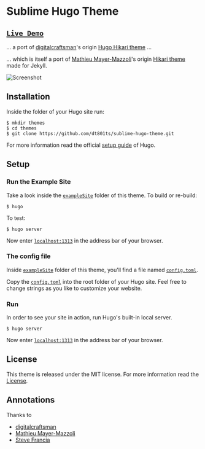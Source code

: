 # Sublime Hugo Theme

## [`Live Demo`](https://dt801ts.github.io/sublime-hugo-theme-demo/)

... a port of [digitalcraftsman](//github.com/digitalcraftsman)'s origin [Hugo Hikari theme](//github.com/digitalcraftsman/hugo-hikari-theme) ...

... which is itself a port of [Mathieu Mayer-Mazzoli](//github.com/mx3m)'s origin [Hikari theme](//github.com/mx3m/hikari-for-Jekyll) made for Jekyll. 

 ![Screenshot](//github.com/dt801ts/sublime-hugo-theme/tree/master/images/screenshot.png)


## Installation

Inside the folder of your Hugo site run:

    $ mkdir themes
    $ cd themes
    $ git clone https://github.com/dt801ts/sublime-hugo-theme.git

For more information read the official [setup guide](//gohugo.io/overview/installing/) of Hugo.

## Setup

### Run the Example Site

Take a look inside the [`exampleSite`](//github.com/dt801ts/sublime-hugo-theme/tree/master/exampleSite) folder of this theme. To build or re-build:

	$ hugo

To test:

	$ hugo server

Now enter [`localhost:1313`](http://localhost:1313) in the address bar of your browser.


### The config file

Inside [`exampleSite`](//github.com/dt801ts/sublime-hugo-theme/tree/master/exampleSite) folder of this theme, you'll find a file named [`config.toml`](//github.com/dt801ts/sublime-hugo-theme/tree/master/exampleSite/config.toml).

Copy the [`config.toml`](//github.com/dt801ts/sublime-hugo-theme/tree/master/exampleSite/config.toml) into the root folder of your Hugo site. Feel free to change strings as you like to customize your website.


### Run

In order to see your site in action, run Hugo's built-in local server. 

    $ hugo server

Now enter [`localhost:1313`](http://localhost:1313) in the address bar of your browser.

## License

This theme is released under the MIT license. For more information read the [License](//github.com/dt801ts/sublime-hugo-theme/tree/master/LICENSE.MD).


## Annotations

Thanks to 

- [digitalcraftsman](//github.com/digitalcraftsman)
- [Mathieu Mayer-Mazzoli](//github.com/mx3m)
- [Steve Francia](//github.com/spf13) 

